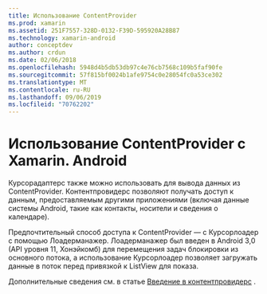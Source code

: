 ```yaml
---
title: Использование ContentProvider
ms.prod: xamarin
ms.assetid: 251F7557-328D-0132-F39D-595920A28B87
ms.technology: xamarin-android
author: conceptdev
ms.author: crdun
ms.date: 02/06/2018
ms.openlocfilehash: 5948d4b5db53db97c4e76cb7568c109b5faf90fe
ms.sourcegitcommit: 57f815bf0024b1afe9754c0e28054fc0a53ce302
ms.translationtype: MT
ms.contentlocale: ru-RU
ms.lasthandoff: 09/06/2019
ms.locfileid: "70762202"
---
```

# <a name="using-a-contentprovider-with-xamarinandroid"></a>Использование ContentProvider с Xamarin. Android

Курсорадаптерс также можно использовать для вывода данных из ContentProvider.
Контентпровидерс позволяют получать доступ к данным, предоставляемым другими приложениями (включая данные системы Android, такие как контакты, носители и сведения о календаре).

Предпочтительный способ доступа к ContentProvider — с Курсорлоадер с помощью Лоадерманажер. Лоадерманажер был введен в Android 3,0 (API уровня 11, Хонэйкомб) для перемещения задач блокировки из основного потока, а использование Курсорлоадер позволяет загружать данные в поток перед привязкой к ListView для показа.

Дополнительные сведения см. в статье [Введение в контентпровидерс](~/android/platform/content-providers/index.md) .
